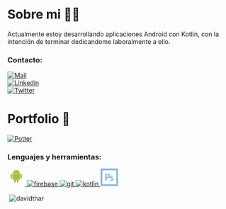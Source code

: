 <h1>Sobre mi 🧑🏻</h1>
Actualmente estoy desarrollando aplicaciones Android con Kotlin, con la intención de terminar dedicandome laboralmente a ello.


<h3>Contacto:</h3>

[![Mail](https://badgen.net/badge/mail/daavidmontes@gmail.com/orange)](mailto:daavidmontes@gmail.com)
</br>
[![Linkedin](https://badgen.net/badge/linkedin/David%20Montes%20Vicente/blue)](https://www.linkedin.com/in/david-montes-vicente/)
</br>
[![Twitter](https://badgen.net/badge/twitter/davidthar/cyan)](https://twitter.com/DavidThar)

<h1 align="left">Portfolio 📱</h1>

[![Potter](https://raw.githubusercontent.com/davidthar/davidthar/main/portfolio_potter_small.png)](https://github.com/davidthar/QuizApp)


<h3 align="left">Lenguajes y herramientas:</h3>
<p align="left"> <a href="https://developer.android.com" target="_blank" rel="noreferrer"> <img src="https://raw.githubusercontent.com/devicons/devicon/master/icons/android/android-original-wordmark.svg" alt="android" width="40" height="40"/> </a> <a href="https://firebase.google.com/" target="_blank" rel="noreferrer"> <img src="https://www.vectorlogo.zone/logos/firebase/firebase-icon.svg" alt="firebase" width="40" height="40"/> </a> <a href="https://git-scm.com/" target="_blank" rel="noreferrer"> <img src="https://www.vectorlogo.zone/logos/git-scm/git-scm-icon.svg" alt="git" width="40" height="40"/> </a> <a href="https://kotlinlang.org" target="_blank" rel="noreferrer"> <img src="https://www.vectorlogo.zone/logos/kotlinlang/kotlinlang-icon.svg" alt="kotlin" width="40" height="40"/> </a> <a href="https://www.photoshop.com/en" target="_blank" rel="noreferrer"> <img src="https://raw.githubusercontent.com/devicons/devicon/master/icons/photoshop/photoshop-line.svg" alt="photoshop" width="40" height="40"/> </a> </p>

<p>&nbsp;<img align="center" src="https://github-readme-stats.vercel.app/api?username=davidthar&show_icons=true&locale=en" alt="davidthar" /></p>
